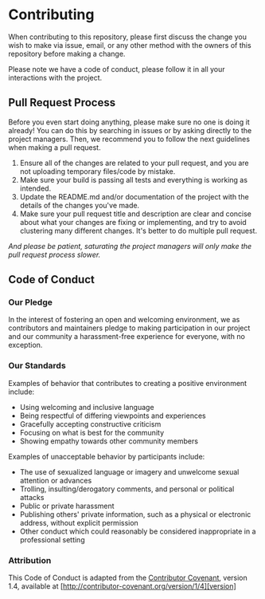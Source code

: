 # Contributing

When contributing to this repository, please first discuss the change you wish to make via issue,
email, or any other method with the owners of this repository before making a change.

Please note we have a code of conduct, please follow it in all your interactions with the project.

## Pull Request Process

Before you even start doing anything, please make sure no one is doing it already!
You can do this by searching in issues or by asking directly to the project managers.
Then, we recommend you to follow the next guidelines when making a pull request.

1. Ensure all of the changes are related to your pull request, and you are not
   uploading temporary files/code by mistake.
2. Make sure your build is passing all tests and everything is working as intended.
3. Update the README.md and/or documentation of the project with the details of the
   changes you've made.
4. Make sure your pull request title and description are clear and concise about what your changes
   are fixing or implementing, and try to avoid clustering many different changes. It's better to do
   multiple pull request.

*And please be patient, saturating the project managers will only make the pull request process
slower.*

## Code of Conduct

### Our Pledge

In the interest of fostering an open and welcoming environment, we as
contributors and maintainers pledge to making participation in our project and
our community a harassment-free experience for everyone, with no exception.

### Our Standards

Examples of behavior that contributes to creating a positive environment
include:

* Using welcoming and inclusive language
* Being respectful of differing viewpoints and experiences
* Gracefully accepting constructive criticism
* Focusing on what is best for the community
* Showing empathy towards other community members

Examples of unacceptable behavior by participants include:

* The use of sexualized language or imagery and unwelcome sexual attention or
advances
* Trolling, insulting/derogatory comments, and personal or political attacks
* Public or private harassment
* Publishing others' private information, such as a physical or electronic
  address, without explicit permission
* Other conduct which could reasonably be considered inappropriate in a
  professional setting

### Attribution

This Code of Conduct is adapted from the [Contributor Covenant][homepage], version 1.4,
available at [http://contributor-covenant.org/version/1/4][version]

[homepage]: http://contributor-covenant.org
[version]: http://contributor-covenant.org/version/1/4/
